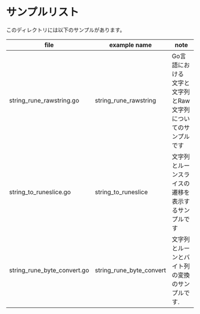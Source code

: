 # サンプルリスト

このディレクトリには以下のサンプルがあります。

|file|example name|note|
|----|------------|----|
|string\_rune\_rawstring.go|string\_rune\_rawstring|Go言語における 文字と文字列とRaw文字列についてのサンプルです|
|string\_to\_runeslice.go|string\_to\_runeslice|文字列とルーンスライスの遷移を表示するサンプルです|
|string\_rune\_byte\_convert.go|string\_rune\_byte\_convert|文字列とルーンとバイト列の変換のサンプルです.|

